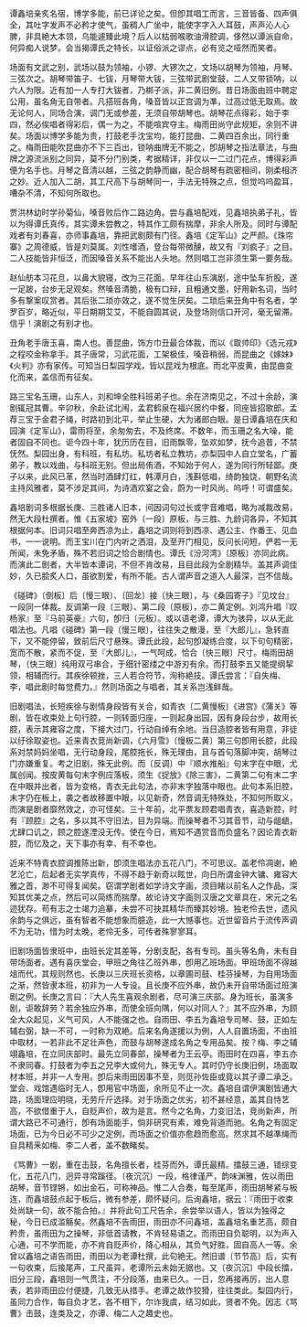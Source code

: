 <!-- { "loadSidebar": true } -->
谭鑫培亲炙名宿，博学多能，前已详论之矣。但卽其唱工而言，三音皆备、四声俱全，其吐字发声不必矜才使气，虽稠人广坐中，能使字字入人耳鼓，声声沁人心脾，非具絶大本领，乌能遽臻此境？后人以枯弱喉歌油滑腔调，侈然以谭派自命，何异痴人说梦。会当揭谭氏之特长，以证俗派之谬点，必有览之哑然而笑者。

场面有文武之别，武场以鼓为领袖，小锣、大锣次之，文场以胡琴为领袖，月琴、三弦次之。胡琴带笛子、七钹，月琴带大钹，三弦带武剧堂鼓，二人又带锁呐，以六人为限。近有加一人专打大钹者，乃梆子派，非二黄旧例。昔日场面由班中聘定公用，虽名角无自带者。凡搭班各角，嗓音皆以正宫调为凖，过高过低无取焉。故无论何人，同场合演，调门无或参差，无须自带胡琴也。胡琴花点得彩，始于李四，然必俟唱者得彩后，偶一为之，不能喧宾夺主。梅雨田尚守此规矩，余则不讲矣。场面以博学多能为贵，打鼓老手沈宝均，能打昆曲、二黄四百余出，同行重之。梅雨田能吹昆曲亦不下三百出，锁呐曲牌无不能之，卽胡琴之指法章法，与曲牌之源流派别之同异，莫不分门别类，考据精详，非仅以一二过门花点，博得彩声便为名手也。月琴之音清以越，三弦之韵静而幽，配合胡琴有疏密相间，刚柔相济之妙。近人加入二胡，其工尺高下与胡琴同一，手法无特殊之点，但觉呜呜盈耳，嘈杂不清，不知何所取也。

贾洪林幼时学孙菊仙，嗓音败后作二路边角。尝与鑫培配戏，见鑫培执弟子礼，皆以为得谭氏真传。其实谭未尝教之，特其作工颇有揣摩，非余人所及。同时与谭配戏者有刘春喜，亦师事鑫培，靠把武剧颇有门径。鑫培《定军山》之严颜。《珠帘寨》之周德威，皆是刘莫属。刘性嗜酒，登台每带微醺，故又有『刘疯子』之目。二人技能皆非恒泛，而因嗓音关系不能出人头地。然则唱工岂非须生第一要务哉。

赵仙舫本习花旦，以鼻大貌寝，改为三花面。早年往山东演剧，途中坠车折股，遂一足跛，台步无足观矣。然嗓音清脆，极有口辩，且粗通文墨，好用新名词，当时多有撃案叹赏者。其后张二琐亦效之，遂不觉生厌矣。二琐后来丑角中有名者，学罗百岁，略近似，平日期期艾艾，不能自圆其说，及登场则信口开河，毫无留滞。信乎！演剧之有别才也。

丑角老手唐玉喜，南人也。善昆曲，饰方巾丑最合体裁，而以《取帅印》《选元戎》之程咬金称拿手。其子唐常，习武花面，工架极佳，嗓音稍弱，而昆曲之《嫁妹》《火判》亦有家传。可知当日梨园学戏，皆以昆戏为根底。而北平皮黄，由昆曲变化而来，盖信而有征矣。

路三宝名玉珊，山东人，刘和坤全胜科班弟子也。余在济南见之，不过十余龄，演剧辄冠其曹。辛卯秋，余赴试北闱，孟君鹤泉在福兴居约中餐，同座皆招歌郎。孟荐三宝于金君子绳，时路初到北平，举止生硬，大为诸郎白眼。是日谭鑫培在庆和园演《定军山》，雷雨将至，余匆匆去，不及终席。不数年，而玉珊之名大噪，能者固自不同也。讵今四十年，犹历历在目，旧雨飘零，坠欢如梦，抚今追昔，不禁怃然。梨园出身，有科班，有私坊。私坊者私立教坊，亦梨园中人自立堂名，广蓄弟子，教以戏曲，与科班无别。但出局侑酒，不知始于何人，遂为同行所轻鄙。庚子以来，此风已革，然当时酒肆灯红，韩潭月白，浅斟低唱，绮韵独饶，朝野名流主持风雅者，莫不涉足其间，为诗酒欢宴之会，蔚为一时风尚。呜呼！可谓盛矣。

鑫培剧词多根据长庚、三胜诸人旧本，间因词句过长或字音难唱，略为减裁改易，然无大段杜撰者。惟《五家坡》窑外〔一段〕原板，与三胜、九龄词各异，不知其根据何本。旧词只唱至奔西凉为止，鑫培之词则将到西凉、遇公主、作番王、见血书，一一说明。而王宝川在门内听之洒泪，及至开门相见，反问长问短，俨若一无所闻，未免矛盾，殊不若旧词之恰合剧情也。谭氏《汾河湾》〔原板〕亦同此病。而演此二剧者，大半皆本谭词，不但不肯改易，且目此段为全剧精华。盖其声调佳妙，久已脍炙人口，虽欲割爱，有所不能。古人谓声音之道入人最深，岂不信哉。

《碰碑》〔倒板〕后〔慢三眼〕、〔回龙〕接〔快三眼〕，与《桑园寄子》『见坟台』一段同一体裁。反调第一段〔三眼〕、第二段〔原板〕，亦二黄定例。刘鸿升唱『叹杨家』至『马前英豪』六句，卽归〔元板〕。或以语老谭，谭大为骇异，以从无此唱法也。凡唱《碰碑》第一段〔慢三眼〕，往往失之散漫，至『大郎儿』，急转直下，又不能停留，致前后尺寸悬殊。谭氏此段，起句卽凝练合度，以下句句精密，宽而不散，紧而不促，至『大郎儿』，一气呵成，恰合〔快三眼〕尺寸。梅雨田胡琴，〔快三眼〕纯用双弓串合，于细针密缕之中游刃有余。而打鼓李五又能提纲挈领，相辅而行。其疾徐顿挫，三人若合符节，洵称絶技。谭氏尝言：『自失梅、李，唱此剧时每觉费力。』然则场面之与唱者，其关系岂浅鲜哉。

旧剧唱法，长短疾徐与剧情身段皆有关合，如青衣〔二黄慢板〕《进宫》《蒲关》等剧，皆在收束处上句行腔，一则转面归座，一则起身出园，因有身段台步，故用长腔，表示其雍容之度，下接大过门，行动自绰有余地。当日造腔者皆有用意，非徒以纡徐取姿也。近来青衣竞尚新调，《六月雪》〔慢板二黄〕第三句卽用长腔，此段系对禁妈妈坐唱，无行动身段，尾腔拖长，殊无理由，且与首句落脚冲突，胡琴过门亦嫌重复。考之旧剧，殊无此例。而〔反调〕中『顺水推船』句末字在中眼，尤属创闻。按皮黄每句末字例应落板，须生《捉放》《除三害》，二黄第二句有末二字在中眼并出者，皆为变格，青衣无此句法，亦非末字独落中眼也。此句本系旧腔，末字仍在板上，袭之者故移置中眼，以见新奇，然音调无特殊处，不知何所取义，而演是剧者靡然效之，亦可怪矣。三十年前，北平票友顾君唱青衣，喜造新腔，时有『顾腔』之名，多以其不守旧法，目为异端。而操琴者不习其音节，动与龃龉，尤肆口讥之，顾之腔遂湮没无传。使在今日，焉知不遇赏音而负盛名？因论青衣新腔，而忆及之，天下事亦有幸、有不幸也。

近来不特青衣腔调推陈出新，卽须生唱法亦五花八门，不可思议。盖老伶凋谢，絶艺沦亡，后起者无实学真传，不得不趋于新奇以眩世，向日所谓金钟大镛、雍容大雅之首，渺不可得复闻矣。窃谓学剧者如学诗文字画，须目睹以前名人之作品，深知其优美之点，然后可以简练而揣摩。故论诗文字画则汉唐之文章具在，宋元之名迹犹存。苟有志之士竭力追摹，未尝不可抉其精华而臻其妙境。独老伶去世，遗风余韵与之俱远，虽有智者不能想象而臆造，此一大憾事也。近世留音片于流传声调不为无功，惜为时太晚，老伶无多，可传者殊寥寥耳。

旧剧场面皆隶班中，由班长定其差等，分剧支配，各有专司。虽头等名角，未有自带场面者。遇有喜庆堂会，甲班之角往乙班外串，卽用乙班场面。甲班场面不得越俎而代，其规则然也。长庚以三庆班长资格，以章圃司鼓、桂芬操琴，为自用场面之渐，然皆隶本班，初非为一人专设。且长庚不应外串，故仍未开自带场面过班演剧之例。长庚之言曰：『大人先生喜观余剧者，尽可演三庆部。身为班长，虽演多剧，讵敢辞劳？若余独应外串，而使全班向隅，何以对同人？』其不应外串，为顾全大众起见，义气可风，人不能强之也。自雨田、李五为鑫培专司琴、鼓，正如左辅右弼，缺一不可，一时称为双絶。后来名角遂援以为例，人人自置场面，不由班中取材，一若非此不足壮声色，而鼓与胡琴遂成名角之专用品矣。按？梅、李之辅翊鑫培，在立同庆部时。最先立同春部，操琴者为王云亭。雨田时在四喜，李五亦不隶同春。打鼓者为李五之兄李大或何九，殊无专人。其时仍守长庚旧例，场面取材本班，并非一人专用。卽后来雨田因事不至，则觅孙佐臣或竟以其子谭二承乏。堂会、戏馆遇临时无人，卽用官中场面，余所见不止一次。鑫培自谓伊演剧皆通大路，场面理应明晓，无劳斤斤选择。对于场面之优劣，初不甚经意，盖其自恃艺高，不欲借重于人，自贬声价，故为是言。然今之名角，力变旧法，竞尚新声，所谓大路已不可通行，卽有场面能手，倘非研究有素，难免背道而驰。名角之有固定场面，已为今日必不可少之定例，而场面之价值亦愈趋而愈高。然求其不越凖绳而自具精釆如梅、李二人者，盖不数睹矣。

《骂曹》一剧，重在击鼓，名角擅长者，桂芬而外，谭氏最精。擂鼓三通，错综变化，五花八门，迥异寻常蹊径。〔夜沉沉〕一段，格律谨严，韵味渊雅，佐以雨田胡琴，音节铿锵，如出金石，可称神品。惟二人合奏，每至尾声，雨田胡琴紧与板连，而鑫培鼓点起于板后，微有参差，颇怀疑问。后询鑫培，据云：『雨田于收束处尚缺一句，故不能合拍。』并将此句工尺告余，余尝举以语人，皆以为独得之秘，今日已成滥觞矣。然鑫培不告雨田，雨田亦不问鑫培，盖鑫培名重艺高，颇自矜贵，虽雨田为之操琴，非低首请教，不肯轻易语之。而雨田自负聪明，以为声入心通，可不学而能，亦不肯自贬声价，降心相从，其负气好胜，固自高人一等。余曾以鑫培之语告雨田，雨田以为老谭杜撰，此句絶无。然旧谱〔节节高〕后，实有一句收束，后接尾声，工尺虽异，老谭所云未始无据也。又〔夜沉沉〕中段长擂，旧分三段，鑫培则一气贯注，不分段落，由来已久。一日，忽再接再厉，出人意表，若非雨田应付便捷，几致无从措手。老谭之故作狡猾，往往类此。梨园内行，虽同力合作，每自负才艺，各不相下，尔诈我虞，结习如此，贤者不免。因志《骂曹》击鼓，连类及之，亦谭、梅二人之趣史也。

